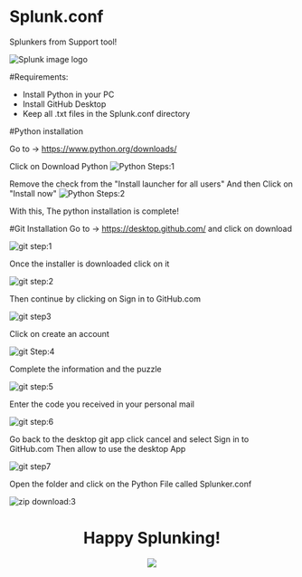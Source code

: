 # Splunk.conf
Splunkers from Support tool! 

![Splunk image logo](Images/logo_splunk_black_high.png)

#Requirements:
- Install Python in your PC 
- Install GitHub Desktop
- Keep all .txt files in the Splunk.conf directory 

#Python installation 

Go to -> https://www.python.org/downloads/

Click on Download Python 
![Python Steps:1](Images/py1.PNG)

Remove the check from the "Install launcher for all users" And then Click on "Install now" 
![Python Steps:2](Images/py2.PNG)

With this, The python installation is complete! 

#Git Installation
Go to -> https://desktop.github.com/  and click on download 

![git step:1](Images/git1.PNG)

Once the installer is downloaded click on it

![git step:2](Images/git2.PNG)

Then continue by clicking on Sign in to GitHub.com 

![git step3](Images/git3.PNG)

Click on create an account

![git Step:4](Images/git4.PNG)

Complete the information and the puzzle 

![git step:5](Images/git5.PNG)

Enter the code you received in your personal mail

![git step:6](Images/git6.PNG)

Go back to the desktop git app click cancel and select Sign in to GitHub.com
Then allow to use the desktop App 

![git step7](Images/git7.PNG)


Open the folder and click on the Python File called Splunker.conf

![zip download:3](Images/zip4.PNG)

<h1 align="center">Happy Splunking! </h1>
<p align="center">
  <img src="Images/d__splunkest.png">
</p> 



